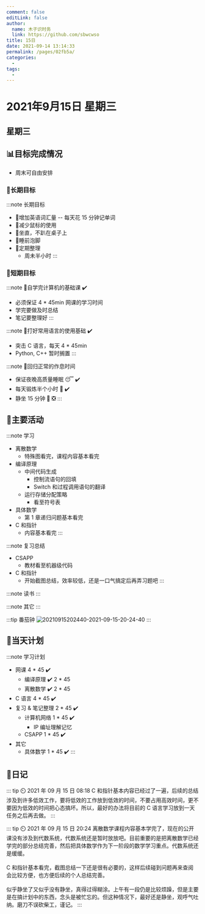 ```yaml
---
comment: false
editLink: false
author: 
  name: 木子识时务
  link: https://github.com/sbwcwso
title: 15日
date: 2021-09-14 13:14:33
permalink: /pages/02fb5a/
categories: 
  - 
tags: 
  - 
---
```


# 2021年9月15日 星期三

## 星期三

## 📊目标完成情况

* 周末可自由安排

### 🐺长期目标

:::note 长期目标
* 🚢增加英语词汇量 -- 每天花 15 分钟记单词
* 🚢减少鼠标的使用
* 🚢坐直，不趴在桌子上
* 🚢睡前泡脚
* 🚢定期整理
  * 周未半小时
:::

### 🐆短期目标

:::note 🚗自学完计算机的基础课  ✔️
* 必须保证 4 * 45min 网课的学习时间
* 学完要做及时总结
* 笔记要整理好
:::

:::note 🚗打好常用语言的使用基础  ✔️
* 突击 C 语言，每天 4 * 45min
* Python, C++ 暂时搁置
:::

:::note 🚗回归正常的作息时间
* 保证夜晚高质量睡眠 😴  ✔️
* 每天锻炼半个小时 🏃  ✔️
* 静坐 15 分钟 🙏  ❎
:::

## 🏃主要活动

:::note 学习
* 离散数学
  * 特殊图看完，课程内容基本看完
* 编译原理
  * 中间代码生成
    * 控制流语句的回填
    * Switch 和过程调用语句的翻译
  * 运行存储分配策略
    * 看至符号表
* 具体数学
  * 第 1 章递归问题基本看完
* C 和指针
  * 内容基本看完
:::

:::note 复习总结
* CSAPP
  * 教材看至机器级代码
* C 和指针
  * 开始截图总结，效率较低，还是一口气搞定后再弄习题吧
:::

:::note 读书
:::

:::note 其它
:::

:::tip 番茄钟
![20210915202440-2021-09-15-20-24-40](https://cdn.jsdelivr.net/gh/sbwcwso/PicBed@master/20210915202440-2021-09-15-20-24-40.png)
:::

## 📓当天计划

:::note 学习计划
* 网课 4 * 45  ✔️
  * 编译原理  ✔️ 2 * 45
  * 离散数学  ✔️ 2 * 45
* C 语言 4 * 45  ✔️
* 复习 & 笔记整理 2 * 45  ✔️
  * 计算机网络  1 * 45 ✔️
    * IP 编址理解记忆
  * CSAPP 1 * 45 ✔️
* 其它
  * 具体数学 1 * 45  ✔️
:::

## 🤔日记

::: tip ⏲️ 2021 年 09 月 15 日 08:18
C 和指针基本内容已经过了一遍，后续的总结涉及到许多低效工作，要将低效的工作放到低效的时间，不要占用高效时间，更不要因为低效的时间把心态搞坏。所以，最好的办法将目前的 C 语言学习放到一天任务之后再去做。
:::

::: tip ⏲️ 2021 年 09 月 15 日 20:24
离散数学课程内容基本学完了，现在的公开课没有涉及到代数系统，代数系统还是暂时放放吧。目前重要的是把离散数学已经学完的部分总结完善，然后把具体数学作为下一阶段的数学学习重点。代数系统还是缓缓。
<br><br>
C 和指针基本看完，截图总结一下还是很有必要的，这样后续碰到问题再来查阅会比较方便，也方便后续的个人总结完善。
<br><br>
似乎静坐了又似乎没有静坐，真得过得糊涂。上午有一段仍是比较烦躁，但是主要是在搞计划中的东西，念头是被忙忘的。但这种情况下，最好还是静坐，观呼气吐纳。磨刀不误砍柴工，谨记。
:::
